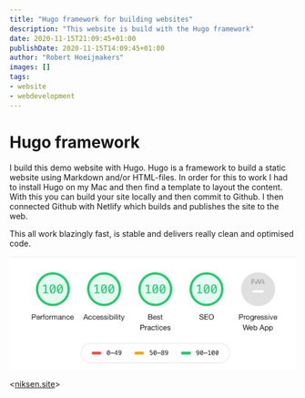 ```yaml
---
title: "Hugo framework for building websites"
description: "This website is build with the Hugo framework"
date: 2020-11-15T21:09:45+01:00
publishDate: 2020-11-15T14:09:45+01:00
author: "Robert Hoeijmakers"
images: []
tags:
- website
- webdevelopment
---
```

# Hugo framework

I build this demo website with Hugo. Hugo is a framework to build a static website using Markdown and/or HTML-files. In order for this to work I had to install Hugo on my Mac and then find a template to layout the content. With this you can build your site locally and then commit to Github. I then connected Github with Netlify which builds and publishes the site to the web.

This all work blazingly fast, is stable and delivers really clean and optimised code.

![Lighthouse score Hugo site](lighthouse.jpg)

<[niksen.site](https://niksen.site)>
